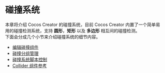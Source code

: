 # 碰撞系统

本章将介绍 Cocos Creator 的碰撞系统，目前 Cocos Creator 内置了一个简单易用的碰撞检测系统，支持 **圆形**，**矩形** 以及 **多边形** 相互间的碰撞检测。   
下面会分成几个小节来介绍碰撞系统的细节内容。

- [编辑碰撞组件](edit-collider-component.md) 
- [碰撞分组管理](collision-group.md)
- [碰撞系统脚本控制](collision-manager.md)
- [Collider 组件参考](../../components/collider.md)

